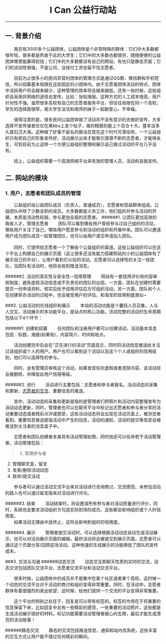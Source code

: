 # <center>I Can 公益行动站</center>
****************************
## 一. 背景介绍

&emsp;&emsp;南京有3000多个公益团体，公益团体是个非常特殊的群体：它们中大多数都很年轻，很多都是热衷于此的大学生；它们中的大多数也都很穷，随随便便的公益团体哪里能募得到钱；它们中的大多数都没有自己的网站，有也只是静态页面；它们的流动性很强，不是公司，没钱付工资也留不住志愿者。

&emsp;&emsp;目前为止很多小的民间非营利团体的管理方式是通过QQ群，微信群和手机短信，所以招募基本局限在这些固定的小团体内，由于志愿者团体流动的特点，团体中活跃用户将会越来越少，这种管理的效率将会越来越低。还有一些时候，这些组织会采用非网络的途径去宣传，比如：张贴海报。这种方式的人工成本很高，用户针对性不强。虽然很多高校有自己的志愿者服务平台，但往往局限在同一个高校，学生的选择面很窄，南大学生没法和南师的妹子一起献爱心，不幸福。

&emsp;&emsp;值得注意的是，很多民间公益团体做了活动并不会有意识的去做好宣传，大多选择不宣传或者仅仅在某bbs上发个帖子，做的精致的能上个百合十大，基本没多久就石沉大海。这种做了好事不留名的做法在现在这个时代可落伍啦，一个公益组织只有把自己的形象宣传好，活动展示出来才能吸引源源不断的志愿者，才能得永生，可到目前为止这样一个方便公益组织整理和展示自己做过活动的平台几乎没有。

&emsp;&emsp;综上，公益组织需要一个高效网络平台来有效的管理人员，活动和自我宣传。

## 二. 网站的模块
### 1. 用户，志愿者和团队成员的管理
&emsp;&emsp;公益组织由公益团队成员（负责人，普通成员），志愿者和受益群体组成。公益团队中除了少数全职的成员，大多数都是义务工作，他们组织并参与活动的开展，本质是流动性较弱，参与更加全面的志愿者。
######1. 让团队更加高效的吸收人才，管理志愿者
&emsp;&emsp;团队可以看到哪些用户曾经参与过自己组织的活动，哪些用户关注了自己，哪些用户愿意参与到活动的组织和开展中来。团队可以邀请用户成为团队成员一起管理团队，也可以由用户递交申请加入团队。
<br><br>&emsp;&emsp;同时，它提供给志愿者一个了解各个公益组织的渠道。这些公益组织可以在这个平台上构建自己的展示页面（这让很多还没有能力搭建网站的小的公益团体有了展示自己的平台），让用户看到它以往的活动。志愿者可以选择性的关注一些团队，当团队有活动时，他将会收到推送消息。

######2. 活动的真实性与安全性--信用管理
&emsp;&emsp;网站有一套信用评价和内容审核制度，避免虚假活动信息或不负责任的团队的出现。一方面，团队在创建时需要提交一份申请资料，核实后给予信用评估后方可组织活动。另一方面，团队和个人在创建举办活动的过程中，也会接受用户的评估，和淘宝的信用制度类似~


###2. 公益活动的在线组织和展示
&emsp;&emsp;本站的活动功能是个囊括人员召集，人与人交互，活动展示的多功能平台，是站点的核心功能。活动完整的活动的生命周期包括以下4个环节：

######1. 创建和招募
&emsp;&emsp;任何团队和注册用户都可以创建活动，活动基本信息包括：标题，海报(如果有)，内容简介，时间和地点。

&emsp;&emsp;活动创建完毕后会在“正在进行的活动”页面显示，同时将活动信息推送给关注过该组织或个人的用户。用户也可以看到这个活动以及这个个人或组织的信用级别，他们可以选择性的参与。

&emsp;&emsp;同时，会有管理员审核这个活动，如果发现任何虚假或者违禁内容，该活动将会被删除，并降低此用户信用等级。

######2. 进行
&emsp;&emsp;活动进行主要包括：志愿者和参与者报名，活动动态的采集和更新，[志愿者的交流](#jump1)，重要信息的推送。

&emsp;&emsp;其中，活动动态的采集和更新是指的是管理者们把照片和活动内容整理发布为活动动态更新，同时，管理者也可以在聊天平台中标记出志愿者和参与者分享的活动重要动态或者精彩点评或感受，这些活动动态将会出现在活动页面上，被浏览者看到。重要信息推送是指活动中产生的动态，活动的通知，活动的提交等信息会被推送到关注者的消息盒子中。

&emsp;&emsp;志愿者和团队创建者本身具有活动管理权限，同时他还可以任命若干活动管理者。活动管理包括：
> 1. 管理参与者<br>
2. 管理聊天室，留言<br>
3. 发表/删除活动动态<br>
4. 放弃/提交活动

&emsp;&emsp;参与者可以通过活动交流平台来对活动进行咨询商讨，交流感受。未参加活动的路人也可以通过留言版来对活动进行评论。

######3. 结束
&emsp;&emsp;活动结束时，将会邀请所有参与者对活动质量进行评价，同时，系统也会要求活动组织方勾选实际到场的成员。这些都会影响组织或个人的信用度。
<br>&emsp;&emsp;如果活动无理由中途终止，这将会影响到组织的信用度。

######4. 展示
&emsp;&emsp;管理者提交活动时，可以选择根据活动动态自动生成活动展示，也可以对活动展示页面的编辑。最终活动将会被提交到展示页面，志愿者可以通过这个页面分享/回顾这场活动。这种快速的生成展示的功能降低了团队的宣传成本。

###3. 交流与沟通
######<span id='jump1'>动态交流</span>
&emsp;&emsp;动态交互即聊天性质的实时的交流，动态交流包括团队交流平台，志愿者交流平台和活动交流平台。

&emsp;&emsp;很多时候，公益团体中的成员并不是集中在某个社区或者某个高校，这时候一个动态的交流平台对于活动的商讨和组织变得非常重要。同时，在活动中，志愿者群体有着很强烈的表达欲望，这时候，给他们提供一个交流的平台变得非常重要。

&emsp;&emsp;这个平台的特别之处在于，回复是可以带有标签的。标签的作用在于将重要的信息保留下来，比如回复中总有一些精彩的感悟，一些重要的活动照片，这些都是生成活动展示很好的材料。标记功能需要活动管理者细心的去用，最后才能生成漂亮的活动故事！

######静态交流
&emsp;&emsp;静态的交流包括推送信息，通知和站内信系统，这些丰富的交互方式让用户能不错过任何精彩的瞬间。
